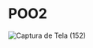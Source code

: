 # POO2

![Captura de Tela (152)](https://user-images.githubusercontent.com/86434650/172430372-e457d689-d656-4ea7-b6d9-7d5d31352280.png)
